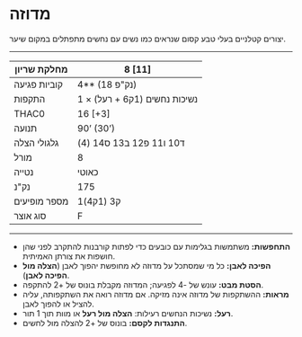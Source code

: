 # מדוזה

יצורים קטלניים בעלי טבע קסום שנראים כמו נשים עם נחשים מתפתלים במקום שיער.

------

| מחלקת שריון     | 8 [11]                        |
| ---------------- | ----------------------------- |
| קוביות פגיעה     | 4** (18 נק"פ)                 |
| התקפות          | 1 × נשיכות נחשים (1ק6 + רעל)  |
| THAC0            | 16 [+3]                       |
| תנועה           | 90’ (30’)                     |
| גלגולי הצלה     | ד10 ו11 פ12 ב13 ס14 (4)       |
| מורל            | 8                             |
| נטייה           | כאוטי                         |
| נק"נ            | 175                           |
| מספר מופיעים    | 1ק3 (1ק4)                     |
| סוג אוצר        | F                             |

------

- **התחפשות:** משתמשות בגלימות עם כובעים כדי לפתות קורבנות להתקרב לפני שהן חושפות את צורתן האמיתית.
- **הפיכה לאבן:** כל מי שמסתכל על מדוזה לא מחופשת יהפוך לאבן (**הצלה מול הפיכה לאבן**).
- **הסטת מבט:** עונש של -4 לפגיעה; המדוזה מקבלת בונוס של +2 להתקפה.
- **מראות:** ההשתקפות של מדוזה אינה מזיקה. אם מדוזה רואה את השתקפותה, עליה להציל או להפוך לאבן.
- **רעל:** נשיכות הנחשים רעילות: **הצלה מול רעל** או מוות תוך 1 תור.
- **התנגדות לקסם:** בונוס של +2 להצלה מול לחשים.